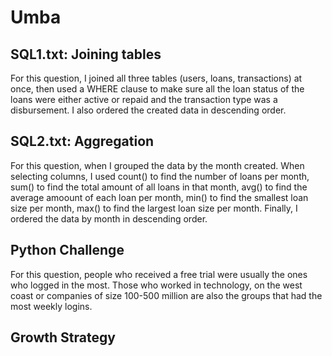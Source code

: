# Umba
## SQL1.txt: Joining tables
For this question, I joined all three tables (users, loans, transactions) at once, then used a WHERE clause to make sure all the loan status of the loans were either active or repaid and the transaction type was a disbursement. I also ordered the created data in descending order. 

## SQL2.txt: Aggregation
For this question, when I grouped the data by the month created. When selecting columns, I used count() to find the number of loans per month, sum() to find the total amount of all loans in that month, avg() to find the average amoount of each loan per month, min() to find the smallest loan size per month, max() to find the largest loan size per month. Finally, I ordered the data by month in descending order.

## Python Challenge
For this question, people who received a free trial were usually the ones who logged in the most. Those who worked in technology, on the west coast or companies of size 100-500 million are also the groups that had the most weekly logins. 

## Growth Strategy
